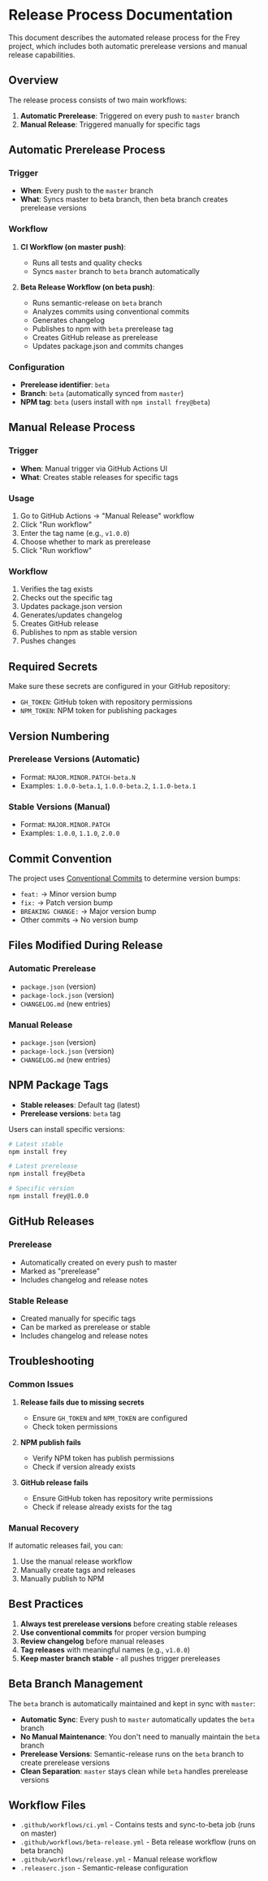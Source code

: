 # Release Process Documentation

This document describes the automated release process for the Frey project, which includes both automatic prerelease versions and manual release capabilities.

## Overview

The release process consists of two main workflows:

1. **Automatic Prerelease**: Triggered on every push to `master` branch
2. **Manual Release**: Triggered manually for specific tags

## Automatic Prerelease Process

### Trigger
- **When**: Every push to the `master` branch
- **What**: Syncs master to beta branch, then beta branch creates prerelease versions

### Workflow
1. **CI Workflow (on master push)**:
   - Runs all tests and quality checks
   - Syncs `master` branch to `beta` branch automatically
   
2. **Beta Release Workflow (on beta push)**:
   - Runs semantic-release on `beta` branch
   - Analyzes commits using conventional commits
   - Generates changelog
   - Publishes to npm with `beta` prerelease tag
   - Creates GitHub release as prerelease
   - Updates package.json and commits changes

### Configuration
- **Prerelease identifier**: `beta`
- **Branch**: `beta` (automatically synced from `master`)
- **NPM tag**: `beta` (users install with `npm install frey@beta`)

## Manual Release Process

### Trigger
- **When**: Manual trigger via GitHub Actions UI
- **What**: Creates stable releases for specific tags

### Usage
1. Go to GitHub Actions → "Manual Release" workflow
2. Click "Run workflow"
3. Enter the tag name (e.g., `v1.0.0`)
4. Choose whether to mark as prerelease
5. Click "Run workflow"

### Workflow
1. Verifies the tag exists
2. Checks out the specific tag
3. Updates package.json version
4. Generates/updates changelog
5. Creates GitHub release
6. Publishes to npm as stable version
7. Pushes changes

## Required Secrets

Make sure these secrets are configured in your GitHub repository:

- `GH_TOKEN`: GitHub token with repository permissions
- `NPM_TOKEN`: NPM token for publishing packages

## Version Numbering

### Prerelease Versions (Automatic)
- Format: `MAJOR.MINOR.PATCH-beta.N`
- Examples: `1.0.0-beta.1`, `1.0.0-beta.2`, `1.1.0-beta.1`

### Stable Versions (Manual)
- Format: `MAJOR.MINOR.PATCH`
- Examples: `1.0.0`, `1.1.0`, `2.0.0`

## Commit Convention

The project uses [Conventional Commits](https://www.conventionalcommits.org/) to determine version bumps:

- `feat:` → Minor version bump
- `fix:` → Patch version bump
- `BREAKING CHANGE:` → Major version bump
- Other commits → No version bump

## Files Modified During Release

### Automatic Prerelease
- `package.json` (version)
- `package-lock.json` (version)
- `CHANGELOG.md` (new entries)

### Manual Release
- `package.json` (version)
- `package-lock.json` (version)
- `CHANGELOG.md` (new entries)

## NPM Package Tags

- **Stable releases**: Default tag (latest)
- **Prerelease versions**: `beta` tag

Users can install specific versions:
```bash
# Latest stable
npm install frey

# Latest prerelease
npm install frey@beta

# Specific version
npm install frey@1.0.0
```

## GitHub Releases

### Prerelease
- Automatically created on every push to master
- Marked as "prerelease"
- Includes changelog and release notes

### Stable Release
- Created manually for specific tags
- Can be marked as prerelease or stable
- Includes changelog and release notes

## Troubleshooting

### Common Issues

1. **Release fails due to missing secrets**
   - Ensure `GH_TOKEN` and `NPM_TOKEN` are configured
   - Check token permissions

2. **NPM publish fails**
   - Verify NPM token has publish permissions
   - Check if version already exists

3. **GitHub release fails**
   - Ensure GitHub token has repository write permissions
   - Check if release already exists for the tag

### Manual Recovery

If automatic releases fail, you can:

1. Use the manual release workflow
2. Manually create tags and releases
3. Manually publish to NPM

## Best Practices

1. **Always test prerelease versions** before creating stable releases
2. **Use conventional commits** for proper version bumping
3. **Review changelog** before manual releases
4. **Tag releases** with meaningful names (e.g., `v1.0.0`)
5. **Keep master branch stable** - all pushes trigger prereleases

## Beta Branch Management

The `beta` branch is automatically maintained and kept in sync with `master`:

- **Automatic Sync**: Every push to `master` automatically updates the `beta` branch
- **No Manual Maintenance**: You don't need to manually maintain the `beta` branch
- **Prerelease Versions**: Semantic-release runs on the `beta` branch to create prerelease versions
- **Clean Separation**: `master` stays clean while `beta` handles prerelease versions

## Workflow Files

- `.github/workflows/ci.yml` - Contains tests and sync-to-beta job (runs on master)
- `.github/workflows/beta-release.yml` - Beta release workflow (runs on beta branch)
- `.github/workflows/release.yml` - Manual release workflow
- `.releaserc.json` - Semantic-release configuration